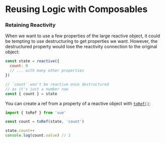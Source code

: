 # Reusing Logic with Composables

### Retaining Reactivity

When we want to use a few properties of the large reactive object, it could be tempting to use destructuring to get properties we want. However, the destructured property would lose the reactivity connection to the original object:

```js
const state = reactive({
  count: 0
  // ... with many other properties
})

// `count` won't be reactive once destructured
// as it's just a number now
const { count } = state
```

You can create a ref from a property of a reactive object with [`toRef()`](/api/reactivity-utilities.html#toref):

```js
import { toRef } from 'vue'

const count = toRef(state, 'count')

state.count++
console.log(count.value) // 1
```
